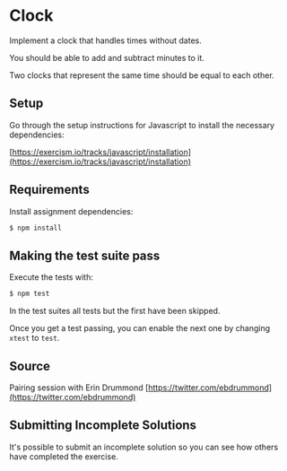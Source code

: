 # Clock

Implement a clock that handles times without dates.

You should be able to add and subtract minutes to it.

Two clocks that represent the same time should be equal to each other.

## Setup

Go through the setup instructions for Javascript to install the necessary
dependencies:

[https://exercism.io/tracks/javascript/installation](https://exercism.io/tracks/javascript/installation)

## Requirements

Install assignment dependencies:

```bash
$ npm install
```

## Making the test suite pass

Execute the tests with:

```bash
$ npm test
```

In the test suites all tests but the first have been skipped.

Once you get a test passing, you can enable the next one by changing `xtest` to
`test`.

## Source

Pairing session with Erin Drummond [https://twitter.com/ebdrummond](https://twitter.com/ebdrummond)

## Submitting Incomplete Solutions

It's possible to submit an incomplete solution so you can see how others have
completed the exercise.
